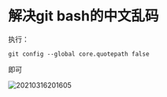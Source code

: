 # 解决git bash的中文乱码

执行：

```
git config --global core.quotepath false
```

即可

![20210316201605](https://cdn.jsdelivr.net/gh/leiyu1997/ImageHostingService@master/resources/blogs/20210316201605.png)